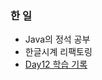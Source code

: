 ### 한 일

- Java의 정석 공부
- 한글시계 리팩토링
- [Day12 학습 기록](https://github.com/jeremy0405/Codesquad_Cocoa/wiki/Day12)

